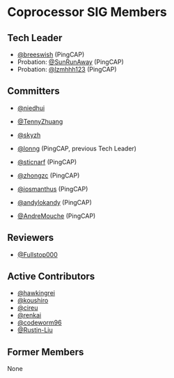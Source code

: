 # Coprocessor SIG Members

## Tech Leader

- [@breeswish](https://github.com/breeswish) (PingCAP)
- Probation: [@SunRunAway](https://github.com/SunRunAway) (PingCAP)
- Probation: [@lzmhhh123](https://github.com/lzmhhh123) (PingCAP)

## Committers

- [@niedhui](https://github.com/niedhui)
- [@TennyZhuang](https://github.com/TennyZhuang)
- [@skyzh](https://github.com/skyzh)

- [@lonng](https://github.com/lonng) (PingCAP, previous Tech Leader)
- [@sticnarf](https://github.com/sticnarf) (PingCAP)
- [@zhongzc](https://github.com/zhongzc) (PingCAP)
- [@iosmanthus](https://github.com/iosmanthus) (PingCAP)
- [@andylokandy](https://github.com/andylokandy) (PingCAP)
- [@AndreMouche](https://github.com/AndreMouche) (PingCAP)

## Reviewers

- [@Fullstop000](https://github.com/Fullstop000)

## Active Contributors

- [@hawkingrei](http://github.com/hawkingrei)
- [@koushiro](http://github.com/koushiro)
- [@cireu](https://github.com/cireu)
- [@renkai](https://github.com/renkai)
- [@codeworm96](https://github.com/codeworm96)
- [@Rustin-Liu](https://github.com/Rustin-Liu)

## Former Members

None
